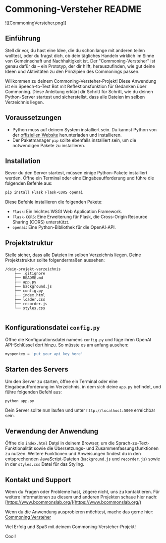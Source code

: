 # Commoning-Versteher README

![[CommoningVersteher.png]]

## Einführung
Stell dir vor, du hast eine Idee, die du schon lange mit anderen teilen wolltest, oder du fragst dich, ob dein tägliches Handeln wirklich im Sinne von Gemeinschaft und Nachhaltigkeit ist. Der "Commoning-Versteher" ist genau dafür da – ein Prototyp, der dir hilft, herauszufinden, wie gut deine Ideen und Aktivitäten zu den Prinzipien des Commonings passen.

Willkommen zu deinem Commoning-Versteher-Projekt! Diese Anwendung ist ein Speech-to-Text Bot mit Reflektionsfunktion für Gedanken über Commoning. Diese Anleitung erklärt dir Schritt für Schritt, wie du deinen Python-Server startest und sicherstellst, dass alle Dateien im selben Verzeichnis liegen.

## Voraussetzungen

- Python muss auf deinem System installiert sein. Du kannst Python von der [offiziellen Website](https://www.python.org/) herunterladen und installieren.
- Der Paketmanager `pip` sollte ebenfalls installiert sein, um die notwendigen Pakete zu installieren.

## Installation

Bevor du den Server startest, müssen einige Python-Pakete installiert werden. Öffne ein Terminal oder eine Eingabeaufforderung und führe die folgenden Befehle aus:

```bash
pip install Flask Flask-CORS openai
```

Diese Befehle installieren die folgenden Pakete:
- `Flask`: Ein leichtes WSGI Web Application Framework.
- `Flask-CORS`: Eine Erweiterung für Flask, die Cross-Origin Resource Sharing (CORS) unterstützt.
- `openai`: Eine Python-Bibliothek für die OpenAI-API.

## Projektstruktur

Stelle sicher, dass alle Dateien im selben Verzeichnis liegen. Deine Projektstruktur sollte folgendermaßen aussehen:

```
/dein-projekt-verzeichnis
    ├── .gitignore
    ├── README.md
    ├── app.py
    ├── background.js
    ├── config.py
    ├── index.html
    ├── loader.css
    ├── recorder.js
    └── styles.css
    
```

## Konfigurationsdatei `config.py`

Öffne die Konfigurationsdatei namens `config.py` und füge ihren OpenAI API-Schlüssel dort hinzu. So müsste es am anfang ausehen:

```python
myopenkey = 'put your api key here'
```

## Starten des Servers

Um den Server zu starten, öffne ein Terminal oder eine Eingabeaufforderung im Verzeichnis, in dem sich deine `app.py` befindet, und führe folgenden Befehl aus:

```bash
python app.py
```

Dein Server sollte nun laufen und unter `http://localhost:5000` erreichbar sein.

## Verwendung der Anwendung

Öffne die `index.html` Datei in deinem Browser, um die Sprach-zu-Text-Funktionalität sowie die Übersetzungs- und Zusammenfassungsfunktionen zu nutzen. Weitere Funktionen und Anweisungen findest du in den entsprechenden JavaScript-Dateien (`background.js` und `recorder.js`) sowie in der `styles.css` Datei für das Styling.

## Kontakt und Support

Wenn du Fragen oder Probleme hast, zögere nicht, uns zu kontaktieren.
Für weitere Informationen zu diesem und anderen Projekten schaue hier nach:
[https://www.bcommonslab.org/](https://www.bcommonslab.org/)

Wenn du die Anwendung ausprobieren möchtest, mache das gerne hier:
[Commoning Versteher](https://app.bcommonslab.org/commoningversteher/)

Viel Erfolg und Spaß mit deinem Commoning-Versteher-Projekt!

Cool!
